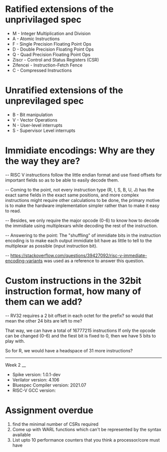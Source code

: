 # Ratified extensions of the unprivilaged spec
- M - Integer Multiplication and Division
- A - Atomic Instructions
- F - Single Precision Floating Point Ops
- D - Double Precision Floating Point Ops
- Q - Quad Precision Floating Point Ops
- Ziscr - Control and Status Registers (CSR)
- Zifencei - Instruction-Fetch Fence
- C - Compressed Instructions

# Unratified extensions of the unprevilaged spec
- B - Bit manipulation
- V - Vector Operations
- N - User-level interrupts
- S - Supervisor Level interrupts

# Immidiate encodings: Why are they the way they are?

-- RISC V instructions follow the little endian format and use fixed offsets for important fields so as to be able to easily decode them.

-- Coming to the point, not every instruction type (R, I, S, B, U, J) has the exact same fields in the exact same positions, and more complex instructions might require other calculations to be done, the primary motive is to make the hardware implementation simpler rather than to make it easy to read.

-- Besides, we only require the major opcode (0-6) to know how to decode the immidiate using multiplexars while decoding the rest of the instruction.

-- Answering to the point: The "shuffling" of immidiate bits in the instruction encoding is to make each output immidiate bit have as little to tell to the multiplexar as possible (input instruction bit).

-- https://stackoverflow.com/questions/39427092/risc-v-immediate-encoding-variants was used as a reference to answer this question.

# Custom instructions in the 32bit instruction format, how many of them can we add?

-- RV32 requires a 2 bit offset in each octet for the prefix? so would that mean the other 24 bits are left to me?

That way, we can have a total of 16777215 instructions
If only the opcode can be changed (0-6) and the fiest bit is fixed to 0, then we have 5 bits to play with.

So for R, we would have a headspace of 31 more instructions?

_______
Week 2
__

- Spike version: 1.0.1-dev
- Verilator version: 4.106
- Bluespec Compiler version: 2021.07
- RISC-V GCC version: 

# Assignment overdue
1) find the minimal number of CSRs required
2) Come up with WARL functions which can't be represented by the syntax available
3) List upto 10 performance counters that you think a processor/core must have
